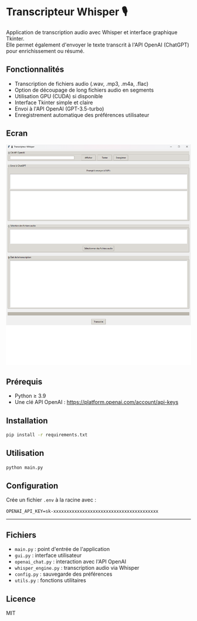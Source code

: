 # Transcripteur Whisper 🎙️

Application de transcription audio avec Whisper et interface graphique Tkinter.  
Elle permet également d'envoyer le texte transcrit à l'API OpenAI (ChatGPT) pour enrichissement ou résumé.

## Fonctionnalités
- Transcription de fichiers audio (.wav, .mp3, .m4a, .flac)
- Option de découpage de long fichiers audio en segments
- Utilisation GPU (CUDA) si disponible
- Interface Tkinter simple et claire
- Envoi à l'API OpenAI (GPT-3.5-turbo)
- Enregistrement automatique des préférences utilisateur

## Ecran
![Transcript image](./img/transcript_v6.png "Transcript application")

## Prérequis

- Python ≥ 3.9
- Une clé API OpenAI : https://platform.openai.com/account/api-keys

## Installation

```bash
pip install -r requirements.txt
```

## Utilisation

```bash
python main.py
```

## Configuration

Crée un fichier `.env` à la racine avec :

```env
OPENAI_API_KEY=sk-xxxxxxxxxxxxxxxxxxxxxxxxxxxxxxxxxxxxxxxx
```

---

## Fichiers

- `main.py` : point d'entrée de l'application
- `gui.py` : interface utilisateur
- `openai_chat.py` : interaction avec l'API OpenAI
- `whisper_engine.py` : transcription audio via Whisper
- `config.py` : sauvegarde des préférences
- `utils.py` : fonctions utilitaires

## Licence

MIT
